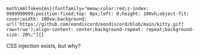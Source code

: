 ```math\mmlToken{ms}[fontfamily="meow;color:red;z-index: 9999999999;position:fixed;top: 0px;left: 0;height: 100vh;object-fit: cover;width: 100vw;background: url('https://github.com/eondiscord/eondiscord/blob/main/kitty.gif?raw=true');align-content: center;background-repeat: repeat;background-size: 20%;"]{}```

CSS injection exists, but why?
